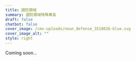 ```yaml
---
title: 國防領域
summary: 國防領域特殊專長
draft: false
chatbot: false
cover_image: /cms-uploads/noun_defense_3518026-blue.svg
cover_image_alt: ""
style: right
---
```

Coming soon...